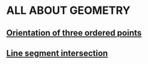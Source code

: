 # ALL ABOUT GEOMETRY

## [Orientation of three ordered points](/GEOMETRY/three_point_orient.md)

## [Line segment intersection](/GEOMETRY/hai_doan_cat_nhau.md)
